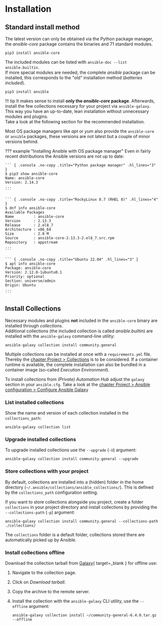 # Installation

## Standard install method

The latest version can only be obtained via the Python package manager, the *ansible-core* package contains the binaries and 71 standard modules.

```console
pip3 install ansible-core
```

The included modules can be listed with `ansible-doc --list ansible.builtin`.  
If more special modules are needed, the complete *ansible* package can be installed, this corresponds to the "old" installation method (*batteries included*).

```console
pip3 install ansible
```

!!! tip
    It makes sense to install **only the *ansible-core* package**. Afterwards, install the few collections necessary for your project via `ansible-galaxy`.
    This way you have an up-to-date, lean installation without unnecessary modules and plugins.  
    Take a look at the following section for the recommended installation.

Most OS package managers like *apt* or *yum* also provide the `ansible-core` or `ansible` packages, these versions are not latest but a couple of minor versions behind.

??? example "Installing Ansible with OS package manager"
    Even in fairly recent distributions the Ansible versions are not up to date:

    ``` { .console .no-copy .title="Python package manager" .hl_lines="3" }
    $ pip3 show ansible-core
    Name: ansible-core
    Version: 2.14.3
    ...
    ```

    ``` { .console .no-copy .title="RockyLinux 8.7 (RHEL 8)" .hl_lines="4" }
    $ dnf info ansible-core
    Available Packages
    Name         : ansible-core
    Version      : 2.13.3
    Release      : 2.el8_7
    Architecture : x86_64
    Size         : 2.8 M
    Source       : ansible-core-2.13.3-2.el8_7.src.rpm
    Repository   : appstream
    ...
    ```

    ``` { .console .no-copy .title="Ubuntu 22.04" .hl_lines="3" }
    $ apt info ansible-core
    Package: ansible-core
    Version: 2.12.0-1ubuntu0.1
    Priority: optional
    Section: universe/admin
    Origin: Ubuntu
    ...
    ```

## Install Collections

Necessary modules and plugins **not** included in the `ansible-core` binary are installed through *collections*.  
Additional collections (the included collection is called *ansible.builtin*) are installed with the `ansible-galaxy` command-line utility:

```console
ansible-galaxy collection install community.general
```

Multiple collections can be installed at once with a `requirements.yml` file.  
Thereby the [chapter Project > Collections](project.md#collections) is to be considered. If a container runtime is available, the complete installation can also be bundled in a container image (so-called *Execution Environment*).

To install collections from *(Private) Automation Hub* adjust the `galaxy` section in your `ansible.cfg`. Take a look at the [chapter Project > Ansible configuration > Configure Ansible Galaxy](project.md#configure-ansible-galaxy)

### List installed collections

Show the name and version of each collection installed in the `collections_path`:

```console
ansible-galaxy collection list
```

### Upgrade installed collections

To upgrade installed collections use the `--upgrade` (`-U`) argument:

```console
ansible-galaxy collection install community.general --upgrade
```

### Store collections with your project

By default, collections are installed into a (hidden) folder in the home directory (`~/.ansible/collections/ansible_collections/`). This is defined by the `collections_path` configuration setting.

If you want to store collections alongside you project, create a folder `collections` in your project directory and install collections by providing the `--collections-path` (`-p`) argument:

```console
ansible-galaxy collection install community.general --collections-path ./collections/
```

The `collections` folder is a default folder, collections stored there are automatically picked up by Ansible.

### Install collections offline

Download the collection tarball from [Galaxy](https://galaxy.ansible.com/){ target=_blank } for offline use:

1. Navigate to the collection page.
2. Click on *Download tarball*.
3. Copy the archive to the remote server.
4. Install the collection with the `ansible-galaxy` CLI utility, use the `--offline` argument:

    ```console
    ansible-galaxy collection install ~/community-general-6.4.0.tar.gz --offline
    ```
